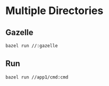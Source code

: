 # Multiple Directories

## Gazelle

```
bazel run //:gazelle
```

## Run

```
bazel run //app1/cmd:cmd
```
